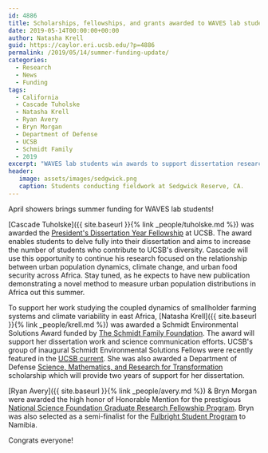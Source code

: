 ```yaml
---
id: 4886
title: Scholarships, fellowships, and grants awarded to WAVES lab students
date: 2019-05-14T00:00:00+00:00
author: Natasha Krell
guid: https://caylor.eri.ucsb.edu/?p=4886
permalink: /2019/05/14/summer-funding-update/
categories:
  - Research
  - News
  - Funding
tags:
  - California
  - Cascade Tuholske
  - Natasha Krell
  - Ryan Avery
  - Bryn Morgan
  - Department of Defense
  - UCSB
  - Schmidt Family 
  - 2019
excerpt: "WAVES lab students win awards to support dissertation research, science communication, and outreach."
header:
   image: assets/images/sedgwick.png
   caption: Students conducting fieldwork at Sedgwick Reserve, CA.
---
```


April showers brings summer funding for WAVES lab students!

[Cascade Tuholske]({{ site.baseurl }}{% link _people/tuholske.md %}) was awarded the <a href="https://www.graddiv.ucsb.edu/financial/central-campus-fellowships" target="_blank">President's Dissertation Year Fellowship</a> at UCSB. The award enables students to delve fully into their dissertation and aims to increase the number of students who contribute to UCSB's diversity. Cascade will use this opportunity to continue his research focused on the relationship between urban population dynamics, climate change, and urban food security across Africa. Stay tuned, as he expects to have new publication demonstrating a novel method to measure urban population distributions in Africa out this summer.

To support her work studying the coupled dynamics of smallholder farming systems and climate variability in east Africa, [Natasha Krell]({{ site.baseurl }}{% link _people/krell.md %}) was awarded a Schmidt Environmental Solutions Award funded by <a href="http://tsffoundation.org" target="_blank">The Schmidt Family Foundation</a>. The award will support her dissertation work and science communication efforts. UCSB's group of inaugural Schmidt Environmental Solutions Fellows were recently featured in the <a href="https://www.news.ucsb.edu/2019/019464/sense-urgency" target="_blank">UCSB current</a>. She was also awarded a Department of Defense <a href="https://www.news.ucsb.edu/2019/019464/sense-urgency" target="_blank">Science, Mathematics, and Research for Transformation</a> scholarship which will provide two years of support for her dissertation.

[Ryan Avery]({{ site.baseurl }}{% link _people/avery.md %}) & Bryn Morgan were awarded the high honor of Honorable Mention for the prestigious  <a href="https://www.news.ucsb.edu/2019/019464/sense-urgency" target="_blank">National Science Foundation Graduate Research Fellowship Program</a>. Bryn was also selected as a semi-finalist for the <a href="https://www.news.ucsb.edu/2019/019464/sense-urgency" target="_blank">Fulbright Student Program</a> to Namibia.

Congrats everyone!